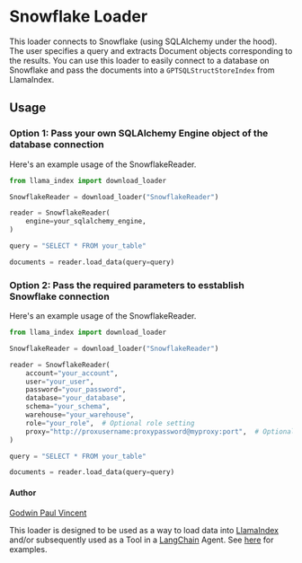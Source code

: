 # Snowflake Loader

This loader connects to Snowflake (using SQLAlchemy under the hood). The user specifies a query and extracts Document objects corresponding to the results. You can use this loader to easily connect to a database on Snowflake and pass the documents into a `GPTSQLStructStoreIndex` from LlamaIndex.

## Usage

### Option 1: Pass your own SQLAlchemy Engine object of the database connection

Here's an example usage of the SnowflakeReader.

```python
from llama_index import download_loader

SnowflakeReader = download_loader("SnowflakeReader")

reader = SnowflakeReader(
    engine=your_sqlalchemy_engine,
)

query = "SELECT * FROM your_table"

documents = reader.load_data(query=query)
```

### Option 2: Pass the required parameters to esstablish Snowflake connection

Here's an example usage of the SnowflakeReader.

```python
from llama_index import download_loader

SnowflakeReader = download_loader("SnowflakeReader")

reader = SnowflakeReader(
    account="your_account",
    user="your_user",
    password="your_password",
    database="your_database",
    schema="your_schema",
    warehouse="your_warehouse",
    role="your_role",  # Optional role setting
    proxy="http://proxusername:proxypassword@myproxy:port",  # Optional proxy setting
)

query = "SELECT * FROM your_table"

documents = reader.load_data(query=query)
```

#### Author

[Godwin Paul Vincent](https://github.com/godwin3737)

This loader is designed to be used as a way to load data into [LlamaIndex](https://github.com/run-llama/llama_index/tree/main/llama_index) and/or subsequently used as a Tool in a [LangChain](https://github.com/hwchase17/langchain) Agent. See [here](https://github.com/emptycrown/llama-hub/tree/main) for examples.
